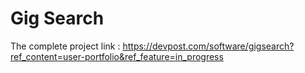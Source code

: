# Gig Search

The complete project link : https://devpost.com/software/gigsearch?ref_content=user-portfolio&ref_feature=in_progress
